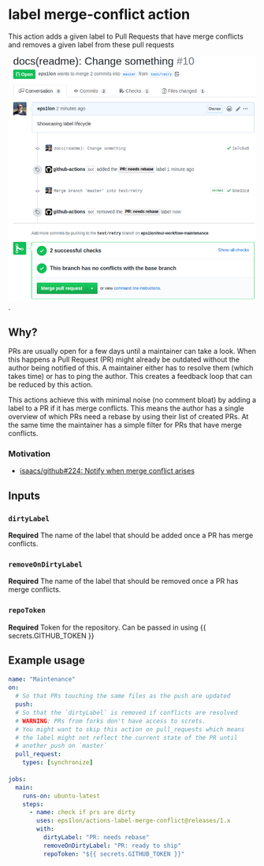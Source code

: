 # label merge-conflict action

This action adds a given label to Pull Requests that have merge conflicts and removes a given label from these pull requests

![label lifecycle: open (no label), push to master -> merge conflict -> label: PR needs rebase -> resolve conflicts on PR -> remove label: PR needs rebase](https://raw.githubusercontent.com/eps1lon/actions-label-merge-conflict/master/label-lifecycle.png).

## Why?

PRs are usually open for a few days until a maintainer can take a look. When this happens a Pull Request (PR) might already be outdated without the author being notified of this. A maintainer either has to resolve them (which takes time) or has to ping the author. This creates a feedback loop that can be reduced by this action.

This actions achieve this with minimal noise (no comment bloat) by adding a label to a PR if it has merge conflicts. This means the author has a single overview of which PRs need a rebase by using their list of created PRs. At the same time the maintainer has a simple filter for PRs that have merge conflicts.

### Motivation

- [isaacs/github#224: Notify when merge conflict arises](https://github.com/isaacs/github/issues/224)

## Inputs

### `dirtyLabel`

**Required** The name of the label that should be added once a PR has merge conflicts.

### `removeOnDirtyLabel`

**Required** The name of the label that should be removed once a PR has merge conflicts.

### `repoToken`

**Required** Token for the repository. Can be passed in using {{ secrets.GITHUB_TOKEN }}

## Example usage

```yaml
name: "Maintenance"
on:
  # So that PRs touching the same files as the push are updated
  push:
  # So that the `dirtyLabel` is removed if conflicts are resolved
  # WARNING: PRs from forks don't have access to screts.
  # You might want to skip this action on pull_requests which means 
  # the label might not reflect the current state of the PR until
  # another push on `master`
  pull_request:
    types: [synchronize]

jobs:
  main:
    runs-on: ubuntu-latest
    steps:
      - name: check if prs are dirty
        uses: eps1lon/actions-label-merge-conflict@releases/1.x
        with:
          dirtyLabel: "PR: needs rebase"
          removeOnDirtyLabel: "PR: ready to ship"
          repoToken: "${{ secrets.GITHUB_TOKEN }}"
```
